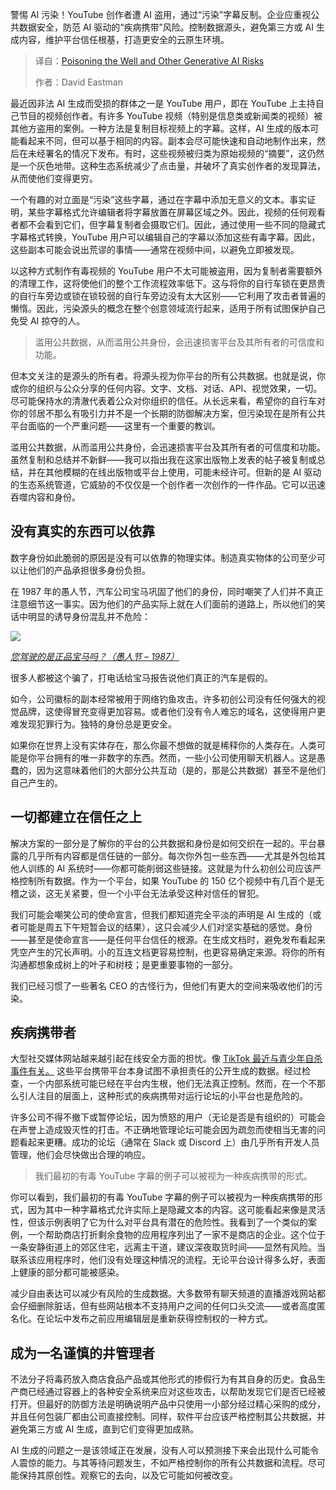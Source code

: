 
<!--
title: 污染源头及其他生成式人工智能风险
cover: https://cdn.thenewstack.io/media/2025/03/ebd838b9-pexels-frans-van-heerden-201846-1661306b.jpg
summary: 警惕 AI 污染！YouTube 创作者遭 AI 盗用，通过“污染”字幕反制。企业应重视公共数据安全，防范 AI 驱动的“疾病携带”风险。控制数据源头，避免第三方或 AI 生成内容，维护平台信任根基，打造更安全的云原生环境。
-->

警惕 AI 污染！YouTube 创作者遭 AI 盗用，通过“污染”字幕反制。企业应重视公共数据安全，防范 AI 驱动的“疾病携带”风险。控制数据源头，避免第三方或 AI 生成内容，维护平台信任根基，打造更安全的云原生环境。

> 译自：[Poisoning the Well and Other Generative AI Risks](https://thenewstack.io/poisoning-the-well-and-other-generative-ai-risks/)
> 
> 作者：David Eastman

最近因非法 AI 生成而受损的群体之一是 YouTube 用户，即在 YouTube 上主持自己节目的视频创作者。有许多 YouTube 视频（特别是信息类或新闻类的视频）被其他方盗用的案例。一种方法是复制目标视频上的字幕。这样，AI 生成的版本可能看起来不同，但可以基于相同的内容。副本会尽可能快速和自动地制作出来，然后在未经署名的情况下发布。有时，这些视频被归类为原始视频的“摘要”，这仍然是一个灰色地带。这种生态系统减少了点击量，并破坏了真实创作者的发现算法，从而使他们变得更穷。

一个有趣的对立面是“污染”这些字幕，通过在字幕中添加无意义的文本。事实证明，某些字幕格式允许编辑者将字幕放置在屏幕区域之外。因此，视频的任何观看者都不会看到它们，但字幕复制者会摄取它们。因此，通过使用一些不同的隐藏式字幕格式转换，YouTube 用户可以编辑自己的字幕以添加这些有毒字幕。因此，这些副本可能会说出荒谬的事情——通常在视频中间，以避免立即被发现。

以这种方式制作有毒视频的 YouTube 用户不太可能被盗用，因为复制者需要额外的清理工作，这将使他们的整个工作流程效率低下。这与将你的自行车锁在更昂贵的自行车旁边或锁在锁较弱的自行车旁边没有太大区别——它利用了攻击者普遍的懒惰。因此，污染源头的概念在整个创意领域流行起来，适用于所有试图保护自己免受 AI 掠夺的人。

> 滥用公共数据，从而滥用公共身份，会迅速损害平台及其所有者的可信度和功能。

但本文关注的是源头的所有者。将源头视为你平台的所有公共数据。也就是说，你或你的组织与公众分享的任何内容。文字、文档、对话、API、视觉效果，一切。尽可能保持水的清澈代表着公众对你组织的信任。从长远来看，希望你的自行车对你的邻居不那么有吸引力并不是一个长期的防御解决方案，但污染现在是所有公共平台面临的一个严重问题——这里有一个重要的教训。

滥用公共数据，从而滥用公共身份，会迅速损害平台及其所有者的可信度和功能。虽然复制和总结并不新鲜——我可以指出我在这家出版物上发表的帖子被复制或总结，并在其他模糊的在线出版物或平台上使用，可能未经许可。但新的是 AI 驱动的生态系统管道，它威胁的不仅仅是一个创作者一次创作的一件作品。它可以迅速吞噬内容和身份。

## 没有真实的东西可以依靠

数字身份如此脆弱的原因是没有可以依靠的物理实体。制造真实物体的公司至少可以让他们的产品承担很多身份负担。

在 1987 年的愚人节，汽车公司宝马巩固了他们的身份，同时嘲笑了人们并不真正注意细节这一事实。因为他们的产品实际上就在人们面前的道路上，所以他们的笑话中明显的诱导身份混乱并不危险：

![](https://cdn.thenewstack.io/media/2025/03/7a67c9d4-image-1024x706.png)

*[您驾驶的是正品宝马吗？（愚人节 – 1987）](https://hoaxes.org/af_database/permalink/genuine_bmw)*

很多人都被这个骗了，打电话给宝马报告说他们真正的汽车是假的。

如今，公司徽标的副本经常被用于网络钓鱼攻击。许多初创公司没有任何强大的视觉品牌，这使得冒充变得更加容易。或者他们没有令人难忘的域名，这使得用户更难发现犯罪行为。独特的身份总是更安全。

如果你在世界上没有实体存在，那么你最不想做的就是稀释你的人类存在。人类可能是你平台拥有的唯一非数字的东西。然而，一些小公司使用聊天机器人。这是愚蠢的，因为这意味着他们的大部分公共互动（是的，那是公共数据）甚至不是他们自己产生的。

## 一切都建立在信任之上
解决方案的一部分是了解你的平台的公共数据和身份是如何交织在一起的。平台暴露的几乎所有内容都是信任链的一部分。每次你外包一些东西——尤其是外包给其他人训练的 AI 系统时——你都可能削弱这些链接。这就是为什么初创公司应该严格控制所有数据。作为一个平台，如果 YouTube 的 150 亿个视频中有几百个是无稽之谈，这无关紧要，但一个小平台无法承受这种对信任的冒犯。

我们可能会嘲笑公司的使命宣言，但我们都知道完全平淡的声明是 AI 生成的（或者可能是周五下午短暂会议的结果），这只会减少人们对坚实基础的感觉。身份——甚至是使命宣言——是任何平台信任的根源。在生成文档时，避免发布看起来凭空产生的冗长声明。小的互连文档更容易控制，也更容易确定来源。将你的所有沟通都想象成树上的叶子和树枝；是更重要事物的一部分。

我们已经习惯了一些著名 CEO 的古怪行为，但他们有更大的空间来吸收他们的污染。

## 疾病携带者

大型社交媒体网站越来越引起在线安全方面的担忧。像 [TikTok 最近与青少年自杀事件有关。](https://www.newyorker.com/magazine/2024/10/07/social-media-mental-health-suicide-crisis-teens) 这些平台携带平台本身试图不承担责任的公开生成的数据。经过检查，一个内部系统可能已经在平台内生根，他们无法真正控制。然而，在一个不那么引人注目的层面上，这种形式的疾病携带对运行论坛的小平台也是危险的。

许多公司不得不撤下或暂停论坛，因为愤怒的用户（无论是否是有组织的）可能会在声誉上造成毁灭性的打击。不正确地管理论坛可能会因为疏忽而使相当无害的问题看起来更糟。成功的论坛（通常在 Slack 或 Discord 上）由几乎所有开发人员管理，他们会尽快做出合理的响应。

> 我们最初的有毒 YouTube 字幕的例子可以被视为一种疾病携带的形式。

你可以看到，我们最初的有毒 YouTube 字幕的例子可以被视为一种疾病携带的形式，因为其中一种字幕格式允许实际上是隐藏文本的内容。这可能看起来像是灵活性，但该示例表明了它为什么对平台具有潜在的危险性。我看到了一个类似的案例，一个帮助商店打折剩余食物的应用程序列出了一家不是商店的企业。这个位于一条安静街道上的郊区住宅，远离主干道，建议深夜取货时间——显然有风险。当联系该应用程序时，他们没有处理这种情况的流程。无论平台设计得多么好，表面上健康的部分都可能被感染。

减少自由表达可以减少有风险的生成数据。大多数带有聊天频道的直播游戏网站都会仔细删除脏话，但有些网站根本不支持用户之间的任何口头交流——或者高度匿名化。在论坛中发布之前应用编辑层是重新获得控制权的一种方式。

## 成为一名谨慎的井管理者

不法分子将毒药放入商店食品产品或其他形式的掺假行为有其自身的历史。食品生产商已经通过容器上的各种安全系统来应对这些攻击，以帮助发现它们是否已经被打开。但最好的防御方法是明确说明产品中只使用一小部分经过精心采购的成分，并且任何包装厂都由公司直接控制。同样，软件平台应该严格控制其公共数据，并避免第三方或 AI 生成，直到它们变得更加成熟。

AI 生成的问题之一是该领域正在发展，没有人可以预测接下来会出现什么可能令人震惊的能力。与其等待问题发生，不如严格控制你的所有公共数据和流程。尽可能保持其原创性。观察它的去向，以及它可能如何被改变。